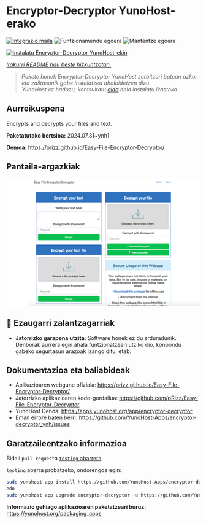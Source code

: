 <!--
Ohart ongi: README hau automatikoki sortu da <https://github.com/YunoHost/apps/tree/master/tools/readme_generator>ri esker
EZ editatu eskuz.
-->

# Encryptor-Decryptor YunoHost-erako


[![Integrazio maila](https://dash.yunohost.org/integration/encryptor-decryptor.svg)](https://ci-apps.yunohost.org/ci/apps/encryptor-decryptor/) ![Funtzionamendu egoera](https://ci-apps.yunohost.org/ci/badges/encryptor-decryptor.status.svg) ![Mantentze egoera](https://ci-apps.yunohost.org/ci/badges/encryptor-decryptor.maintain.svg)

[![Instalatu Encryptor-Decryptor YunoHost-ekin](https://install-app.yunohost.org/install-with-yunohost.svg)](https://install-app.yunohost.org/?app=encryptor-decryptor)

*[Irakurri README hau beste hizkuntzatan.](./ALL_README.md)*

> *Pakete honek Encryptor-Decryptor YunoHost zerbitzari batean azkar eta zailtasunik gabe instalatzea ahalbidetzen dizu.*  
> *YunoHost ez baduzu, kontsultatu [gida](https://yunohost.org/install) nola instalatu ikasteko.*

## Aurreikuspena

Encrypts and decrypts your files and text.

**Paketatutako bertsioa:** 2024.07.31~ynh1

**Demoa:** <https://prizz.github.io/Easy-File-Encryptor-Decryptor/>

## Pantaila-argazkiak

![Encryptor-Decryptor(r)en pantaila-argazkia](./doc/screenshots/screenshot.png)

## :red_circle: Ezaugarri zalantzagarriak

- **Jatorrizko garapena utzita**: Software honek ez du arduradunik. Denborak aurrera egin ahala funtzionatzeari utziko dio, konpondu gabeko segurtasun arazoak izango ditu, etab.

## Dokumentazioa eta baliabideak

- Aplikazioaren webgune ofiziala: <https://prizz.github.io/Easy-File-Encryptor-Decryptor/>
- Jatorrizko aplikazioaren kode-gordailua: <https://github.com/pRizz/Easy-File-Encryptor-Decryptor>
- YunoHost Denda: <https://apps.yunohost.org/app/encryptor-decryptor>
- Eman errore baten berri: <https://github.com/YunoHost-Apps/encryptor-decryptor_ynh/issues>

## Garatzaileentzako informazioa

Bidali `pull request`a [`testing` abarrera](https://github.com/YunoHost-Apps/encryptor-decryptor_ynh/tree/testing).

`testing` abarra probatzeko, ondorengoa egin:

```bash
sudo yunohost app install https://github.com/YunoHost-Apps/encryptor-decryptor_ynh/tree/testing --debug
edo
sudo yunohost app upgrade encryptor-decryptor -u https://github.com/YunoHost-Apps/encryptor-decryptor_ynh/tree/testing --debug
```

**Informazio gehiago aplikazioaren paketatzeari buruz:** <https://yunohost.org/packaging_apps>
